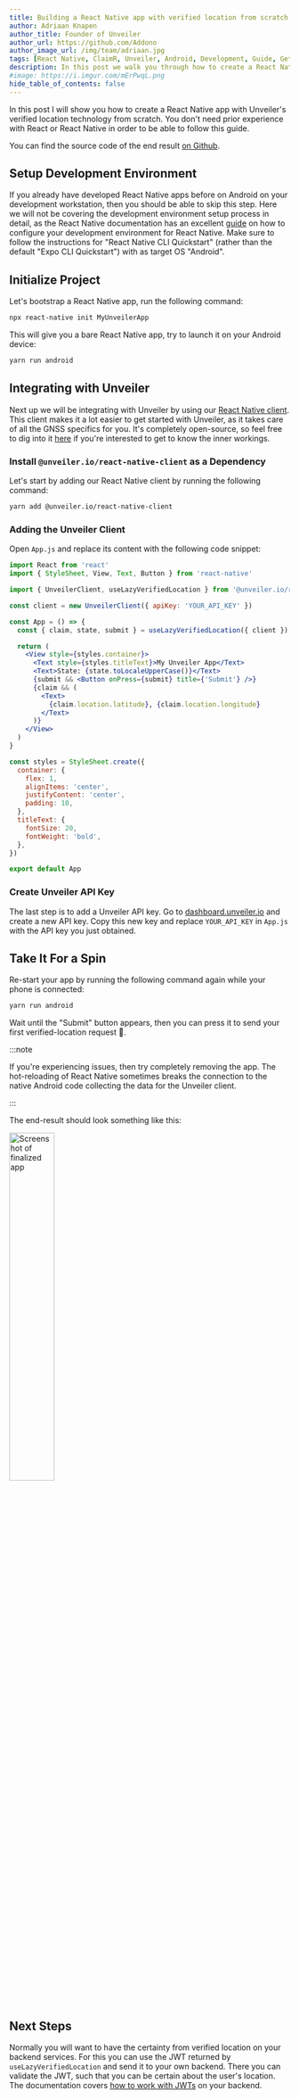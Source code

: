 ```yaml
---
title: Building a React Native app with verified location from scratch
author: Adriaan Knapen
author_title: Founder of Unveiler
author_url: https://github.com/Addono
author_image_url: /img/team/adriaan.jpg
tags: [React Native, ClaimR, Unveiler, Android, Development, Guide, Getting Started]
description: In this post we walk you through how to create a React Native app with verified location from Unveiler from scratch.
#image: https://i.imgur.com/mErPwqL.png
hide_table_of_contents: false
---
```


In this post I will show you how to create a React Native app with Unveiler's verified location technology from scratch.
You don't need prior experience with React or React Native in order to be able to follow this guide.

<!--truncate-->

You can find the source code of the end result [on Github](https://github.com/unveiler-io/blog-builing-a-rn-app).

## Setup Development Environment

If you already have developed React Native apps before on Android on your development workstation, then you should be able to skip this step.
Here we will not be covering the development environment setup process in detail, as the React Native documentation has an excellent [guide](https://reactnative.dev/docs/environment-setup) on how to configure your development environment for React Native.
Make sure to follow the instructions for "React Native CLI Quickstart" (rather than the default "Expo CLI Quickstart") with as target OS "Android".

## Initialize Project

Let's bootstrap a React Native app, run the following command:

```bash
npx react-native init MyUnveilerApp
```

This will give you a bare React Native app, try to launch it on your Android device:

```bash
yarn run android
```

## Integrating with Unveiler

Next up we will be integrating with Unveiler by using our [React Native client](https://www.npmjs.com/package/@unveiler.io/react-native-client).
This client makes it a lot easier to get started with Unveiler, as it takes care of all the GNSS specifics for you.
It's completely open-source, so feel free to dig into it [here](https://github.com/unveiler-io/react-native-client) if you're interested to get to know the inner workings.

### Install `@unveiler.io/react-native-client` as a Dependency

Let's start by adding our React Native client by running the following command:

```bash
yarn add @unveiler.io/react-native-client
```

### Adding the Unveiler Client

Open `App.js` and replace its content with the following code snippet:

```jsx
import React from 'react'
import { StyleSheet, View, Text, Button } from 'react-native'

import { UnveilerClient, useLazyVerifiedLocation } from '@unveiler.io/react-native-client'

const client = new UnveilerClient({ apiKey: 'YOUR_API_KEY' })

const App = () => {
  const { claim, state, submit } = useLazyVerifiedLocation({ client })

  return (
    <View style={styles.container}>
      <Text style={styles.titleText}>My Unveiler App</Text>
      <Text>State: {state.toLocaleUpperCase()}</Text>
      {submit && <Button onPress={submit} title={'Submit'} />}
      {claim && (
        <Text>
          {claim.location.latitude}, {claim.location.longitude}
        </Text>
      )}
    </View>
  )
}

const styles = StyleSheet.create({
  container: {
    flex: 1,
    alignItems: 'center',
    justifyContent: 'center',
    padding: 10,
  },
  titleText: {
    fontSize: 20,
    fontWeight: 'bold',
  },
})

export default App
```

### Create Unveiler API Key

The last step is to add a Unveiler API key.
Go to [dashboard.unveiler.io](https://dashboard.unveiler.io/) and create a new API key.
Copy this new key and replace `YOUR_API_KEY` in `App.js` with the API key you just obtained.

## Take It For a Spin

Re-start your app by running the following command again while your phone is connected:

```bash
yarn run android
```

Wait until the "Submit" button appears, then you can press it to send your first verified-location request 🎉.

:::note

If you're experiencing issues, then try completely removing the app. The hot-reloading of React Native sometimes breaks the connection to the native Android code collecting the data for the Unveiler client.

:::

The end-result should look something like this:

<img src="\img\blog\2020-09-19\screenshot-end-result.jpg" alt="Screenshot of finalized app" width="40%"/>

## Next Steps

Normally you will want to have the certainty from verified location on your backend services.
For this you can use the JWT returned by `useLazyVerifiedLocation` and send it to your own backend.
There you can validate the JWT, such that you can be certain about the user's location.
The documentation covers [how to work with JWTs](/docs/api/jwts) on your backend.

